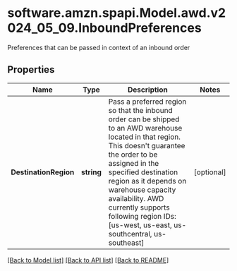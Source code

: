 # software.amzn.spapi.Model.awd.v2024_05_09.InboundPreferences
Preferences that can be passed in context of an inbound order

## Properties

Name | Type | Description | Notes
------------ | ------------- | ------------- | -------------
**DestinationRegion** | **string** | Pass a preferred region so that the inbound order can be shipped to an AWD warehouse located in that region. This doesn&#39;t guarantee the order to be assigned in the specified destination region as it depends on warehouse capacity availability. AWD currently supports following region IDs: [us-west, us-east, us-southcentral, us-southeast] | [optional] 

[[Back to Model list]](../README.md#documentation-for-models) [[Back to API list]](../README.md#documentation-for-api-endpoints) [[Back to README]](../README.md)

